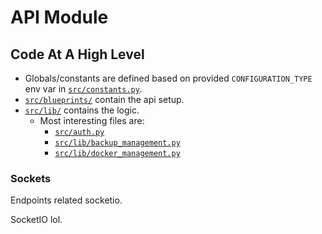 # API Module
## Code At A High Level
- Globals/constants are defined based on provided `CONFIGURATION_TYPE` env var in [`src/constants.py`](constants.py).
- [`src/blueprints/`](blueprints/) contain the api setup.
- [`src/lib/`](lib/) contains the logic.
  - Most interesting files are:
    - [`src/auth.py`](lib/auth.py)
    - [`src/lib/backup_management.py`](lib/backup_management.py)
    - [`src/lib/docker_management.py`](lib/docker_management.py)

### Sockets
Endpoints related socketio.

SocketIO lol.